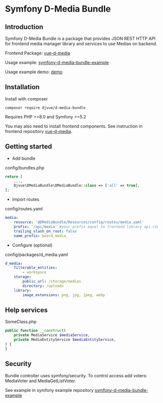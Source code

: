 # Symfony D-Media Bundle

## Introduction

Symfony D-Media Bundle is a package that provides JSON REST HTTP API
for frontend media manager library and services to use Medias on backend.

Frontend Package: [vue-d-media](https://github.com/djvue/vue-d-media)

Usage example: [symfony-d-media-bundle-example](https://github.com/djvue/symfony-d-media-bundle-example)

Usage example demo: [demo](https://d-media.webtm.ru)

## Installation

Install with composer

```shell
composer require djvue/d-media-bundle
```

Requires PHP >=8.0 and Symfony >=5.2

You may also need to install frontend components.
See instruction in frontend repository [vue-d-media](https://github.com/djvue/vue-d-media).

## Getting started

- Add bundle

config/bundles.php
```PHP
return [
    ...,
    Djvue\DMediaBundle\DMediaBundle::class => ['all' => true],
];
```

- Import routes

config/routes.yaml
```yaml
media:
    resource: '@DMediaBundle/Resources/config/routes/media.yaml'
    prefix: '/api/media' #your prefix equal to frontend library api.config.prefix
    trailing_slash_on_root: false
    name_prefix: board_media_
```

- Configure (optional)

config/packages/d_media.yaml
```yaml
d_media:
    filterable_entities:
        - workspace
    storage:
        public_url: /storage/medias
        directory: /uploads
    library:
        image_extensions: png, jpg, jpeg, webp
```

## Help services

SomeClass.php

```PHP
public function __construct(
    private MediaService $mediaService,
    private MediaEntityService $mediaEntityService,
) {
}
```

## Security

Bundle controller uses symfony/security.
To control access add voters: MediaVoter and MediaGetListVoter.

See example in symfony example repository
[symfony-d-media-bundle-example](https://github.com/djvue/symfony-d-media-bundle-example)
